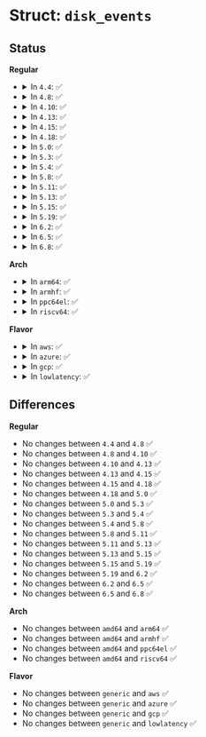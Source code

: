 # Struct: <code>disk_events</code>

## Status
<b>Regular</b>
<ul>
<li>
<details>
<summary>In <code>4.4</code>: ✅</summary>

```c
struct disk_events {
    struct list_head node;
    struct gendisk *disk;
    spinlock_t lock;
    struct mutex block_mutex;
    int block;
    unsigned int pending;
    unsigned int clearing;
    long int poll_msecs;
    struct delayed_work dwork;
};
```
</details>
</li>
<li>
<details>
<summary>In <code>4.8</code>: ✅</summary>

```c
struct disk_events {
    struct list_head node;
    struct gendisk *disk;
    spinlock_t lock;
    struct mutex block_mutex;
    int block;
    unsigned int pending;
    unsigned int clearing;
    long int poll_msecs;
    struct delayed_work dwork;
};
```
</details>
</li>
<li>
<details>
<summary>In <code>4.10</code>: ✅</summary>

```c
struct disk_events {
    struct list_head node;
    struct gendisk *disk;
    spinlock_t lock;
    struct mutex block_mutex;
    int block;
    unsigned int pending;
    unsigned int clearing;
    long int poll_msecs;
    struct delayed_work dwork;
};
```
</details>
</li>
<li>
<details>
<summary>In <code>4.13</code>: ✅</summary>

```c
struct disk_events {
    struct list_head node;
    struct gendisk *disk;
    spinlock_t lock;
    struct mutex block_mutex;
    int block;
    unsigned int pending;
    unsigned int clearing;
    long int poll_msecs;
    struct delayed_work dwork;
};
```
</details>
</li>
<li>
<details>
<summary>In <code>4.15</code>: ✅</summary>

```c
struct disk_events {
    struct list_head node;
    struct gendisk *disk;
    spinlock_t lock;
    struct mutex block_mutex;
    int block;
    unsigned int pending;
    unsigned int clearing;
    long int poll_msecs;
    struct delayed_work dwork;
};
```
</details>
</li>
<li>
<details>
<summary>In <code>4.18</code>: ✅</summary>

```c
struct disk_events {
    struct list_head node;
    struct gendisk *disk;
    spinlock_t lock;
    struct mutex block_mutex;
    int block;
    unsigned int pending;
    unsigned int clearing;
    long int poll_msecs;
    struct delayed_work dwork;
};
```
</details>
</li>
<li>
<details>
<summary>In <code>5.0</code>: ✅</summary>

```c
struct disk_events {
    struct list_head node;
    struct gendisk *disk;
    spinlock_t lock;
    struct mutex block_mutex;
    int block;
    unsigned int pending;
    unsigned int clearing;
    long int poll_msecs;
    struct delayed_work dwork;
};
```
</details>
</li>
<li>
<details>
<summary>In <code>5.3</code>: ✅</summary>

```c
struct disk_events {
    struct list_head node;
    struct gendisk *disk;
    spinlock_t lock;
    struct mutex block_mutex;
    int block;
    unsigned int pending;
    unsigned int clearing;
    long int poll_msecs;
    struct delayed_work dwork;
};
```
</details>
</li>
<li>
<details>
<summary>In <code>5.4</code>: ✅</summary>

```c
struct disk_events {
    struct list_head node;
    struct gendisk *disk;
    spinlock_t lock;
    struct mutex block_mutex;
    int block;
    unsigned int pending;
    unsigned int clearing;
    long int poll_msecs;
    struct delayed_work dwork;
};
```
</details>
</li>
<li>
<details>
<summary>In <code>5.8</code>: ✅</summary>

```c
struct disk_events {
    struct list_head node;
    struct gendisk *disk;
    spinlock_t lock;
    struct mutex block_mutex;
    int block;
    unsigned int pending;
    unsigned int clearing;
    long int poll_msecs;
    struct delayed_work dwork;
};
```
</details>
</li>
<li>
<details>
<summary>In <code>5.11</code>: ✅</summary>

```c
struct disk_events {
    struct list_head node;
    struct gendisk *disk;
    spinlock_t lock;
    struct mutex block_mutex;
    int block;
    unsigned int pending;
    unsigned int clearing;
    long int poll_msecs;
    struct delayed_work dwork;
};
```
</details>
</li>
<li>
<details>
<summary>In <code>5.13</code>: ✅</summary>

```c
struct disk_events {
    struct list_head node;
    struct gendisk *disk;
    spinlock_t lock;
    struct mutex block_mutex;
    int block;
    unsigned int pending;
    unsigned int clearing;
    long int poll_msecs;
    struct delayed_work dwork;
};
```
</details>
</li>
<li>
<details>
<summary>In <code>5.15</code>: ✅</summary>

```c
struct disk_events {
    struct list_head node;
    struct gendisk *disk;
    spinlock_t lock;
    struct mutex block_mutex;
    int block;
    unsigned int pending;
    unsigned int clearing;
    long int poll_msecs;
    struct delayed_work dwork;
};
```
</details>
</li>
<li>
<details>
<summary>In <code>5.19</code>: ✅</summary>

```c
struct disk_events {
    struct list_head node;
    struct gendisk *disk;
    spinlock_t lock;
    struct mutex block_mutex;
    int block;
    unsigned int pending;
    unsigned int clearing;
    long int poll_msecs;
    struct delayed_work dwork;
};
```
</details>
</li>
<li>
<details>
<summary>In <code>6.2</code>: ✅</summary>

```c
struct disk_events {
    struct list_head node;
    struct gendisk *disk;
    spinlock_t lock;
    struct mutex block_mutex;
    int block;
    unsigned int pending;
    unsigned int clearing;
    long int poll_msecs;
    struct delayed_work dwork;
};
```
</details>
</li>
<li>
<details>
<summary>In <code>6.5</code>: ✅</summary>

```c
struct disk_events {
    struct list_head node;
    struct gendisk *disk;
    spinlock_t lock;
    struct mutex block_mutex;
    int block;
    unsigned int pending;
    unsigned int clearing;
    long int poll_msecs;
    struct delayed_work dwork;
};
```
</details>
</li>
<li>
<details>
<summary>In <code>6.8</code>: ✅</summary>

```c
struct disk_events {
    struct list_head node;
    struct gendisk *disk;
    spinlock_t lock;
    struct mutex block_mutex;
    int block;
    unsigned int pending;
    unsigned int clearing;
    long int poll_msecs;
    struct delayed_work dwork;
};
```
</details>
</li>
</ul>
<b>Arch</b>
<ul>
<li>
<details>
<summary>In <code>arm64</code>: ✅</summary>

```c
struct disk_events {
    struct list_head node;
    struct gendisk *disk;
    spinlock_t lock;
    struct mutex block_mutex;
    int block;
    unsigned int pending;
    unsigned int clearing;
    long int poll_msecs;
    struct delayed_work dwork;
};
```
</details>
</li>
<li>
<details>
<summary>In <code>armhf</code>: ✅</summary>

```c
struct disk_events {
    struct list_head node;
    struct gendisk *disk;
    spinlock_t lock;
    struct mutex block_mutex;
    int block;
    unsigned int pending;
    unsigned int clearing;
    long int poll_msecs;
    struct delayed_work dwork;
};
```
</details>
</li>
<li>
<details>
<summary>In <code>ppc64el</code>: ✅</summary>

```c
struct disk_events {
    struct list_head node;
    struct gendisk *disk;
    spinlock_t lock;
    struct mutex block_mutex;
    int block;
    unsigned int pending;
    unsigned int clearing;
    long int poll_msecs;
    struct delayed_work dwork;
};
```
</details>
</li>
<li>
<details>
<summary>In <code>riscv64</code>: ✅</summary>

```c
struct disk_events {
    struct list_head node;
    struct gendisk *disk;
    spinlock_t lock;
    struct mutex block_mutex;
    int block;
    unsigned int pending;
    unsigned int clearing;
    long int poll_msecs;
    struct delayed_work dwork;
};
```
</details>
</li>
</ul>
<b>Flavor</b>
<ul>
<li>
<details>
<summary>In <code>aws</code>: ✅</summary>

```c
struct disk_events {
    struct list_head node;
    struct gendisk *disk;
    spinlock_t lock;
    struct mutex block_mutex;
    int block;
    unsigned int pending;
    unsigned int clearing;
    long int poll_msecs;
    struct delayed_work dwork;
};
```
</details>
</li>
<li>
<details>
<summary>In <code>azure</code>: ✅</summary>

```c
struct disk_events {
    struct list_head node;
    struct gendisk *disk;
    spinlock_t lock;
    struct mutex block_mutex;
    int block;
    unsigned int pending;
    unsigned int clearing;
    long int poll_msecs;
    struct delayed_work dwork;
};
```
</details>
</li>
<li>
<details>
<summary>In <code>gcp</code>: ✅</summary>

```c
struct disk_events {
    struct list_head node;
    struct gendisk *disk;
    spinlock_t lock;
    struct mutex block_mutex;
    int block;
    unsigned int pending;
    unsigned int clearing;
    long int poll_msecs;
    struct delayed_work dwork;
};
```
</details>
</li>
<li>
<details>
<summary>In <code>lowlatency</code>: ✅</summary>

```c
struct disk_events {
    struct list_head node;
    struct gendisk *disk;
    spinlock_t lock;
    struct mutex block_mutex;
    int block;
    unsigned int pending;
    unsigned int clearing;
    long int poll_msecs;
    struct delayed_work dwork;
};
```
</details>
</li>
</ul>

## Differences
<b>Regular</b>
<ul>
<li>
No changes between <code>4.4</code> and <code>4.8</code> ✅
</li>
<li>
No changes between <code>4.8</code> and <code>4.10</code> ✅
</li>
<li>
No changes between <code>4.10</code> and <code>4.13</code> ✅
</li>
<li>
No changes between <code>4.13</code> and <code>4.15</code> ✅
</li>
<li>
No changes between <code>4.15</code> and <code>4.18</code> ✅
</li>
<li>
No changes between <code>4.18</code> and <code>5.0</code> ✅
</li>
<li>
No changes between <code>5.0</code> and <code>5.3</code> ✅
</li>
<li>
No changes between <code>5.3</code> and <code>5.4</code> ✅
</li>
<li>
No changes between <code>5.4</code> and <code>5.8</code> ✅
</li>
<li>
No changes between <code>5.8</code> and <code>5.11</code> ✅
</li>
<li>
No changes between <code>5.11</code> and <code>5.13</code> ✅
</li>
<li>
No changes between <code>5.13</code> and <code>5.15</code> ✅
</li>
<li>
No changes between <code>5.15</code> and <code>5.19</code> ✅
</li>
<li>
No changes between <code>5.19</code> and <code>6.2</code> ✅
</li>
<li>
No changes between <code>6.2</code> and <code>6.5</code> ✅
</li>
<li>
No changes between <code>6.5</code> and <code>6.8</code> ✅
</li>
</ul>
<b>Arch</b>
<ul>
<li>
No changes between <code>amd64</code> and <code>arm64</code> ✅
</li>
<li>
No changes between <code>amd64</code> and <code>armhf</code> ✅
</li>
<li>
No changes between <code>amd64</code> and <code>ppc64el</code> ✅
</li>
<li>
No changes between <code>amd64</code> and <code>riscv64</code> ✅
</li>
</ul>
<b>Flavor</b>
<ul>
<li>
No changes between <code>generic</code> and <code>aws</code> ✅
</li>
<li>
No changes between <code>generic</code> and <code>azure</code> ✅
</li>
<li>
No changes between <code>generic</code> and <code>gcp</code> ✅
</li>
<li>
No changes between <code>generic</code> and <code>lowlatency</code> ✅
</li>
</ul>

